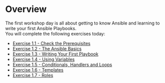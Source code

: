 # Overview

The first workshop day is all about getting to know Ansible and learning to write your first Ansible Playbooks.  
You will complete the following exercises today:

* [Exercise 1.1 - Check the Prerequisites](ansible-core-intro.md)
* [Exercise 1.2 - The Ansible Basics](ansible-core-basics.md)
* [Exercise 1.3 - Writing Your First Playbook](ansible-core-playbook.md)
* [Exercise 1.4 - Using Variables](ansible-core-variables.md)
* [Exercise 1.5 - Conditionals, Handlers and Loops](ansible-core-handlers.md)
* [Exercise 1.6 - Templates](ansible-core-templates.md)
* [Exercise 1.7 - Roles](ansible-core-roles.md)

